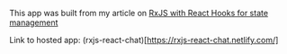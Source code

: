 This app was built from my article on [RxJS with React Hooks for state management](https://blog.logrocket.com/rxjs-with-react-hooks-for-state-management)

Link to hosted app: (rxjs-react-chat)[https://rxjs-react-chat.netlify.com/]
